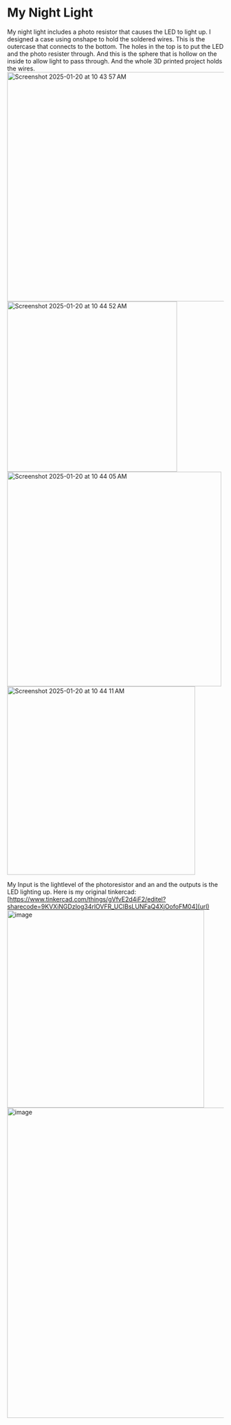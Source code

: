# My Night Light
My night light includes a photo resistor that causes the LED to light up. I designed a case using onshape to hold the soldered wires. This is the outercase that connects to the bottom. The holes in the top is to put the LED and the photo resister through. And this is the sphere that is hollow on the inside to allow light to pass through. And the whole 3D printed project holds the wires.
<img width="532" alt="Screenshot 2025-01-20 at 10 43 57 AM" src="https://github.com/user-attachments/assets/139b1d48-b841-4f13-9709-f8132bb0b608" />
<img width="395" alt="Screenshot 2025-01-20 at 10 44 52 AM" src="https://github.com/user-attachments/assets/0192dd43-9321-4db5-b5d3-6803b7d81da9" />
<img width="498" alt="Screenshot 2025-01-20 at 10 44 05 AM" src="https://github.com/user-attachments/assets/a38e1485-d613-485e-bf46-9d1afc681c89" />
<img width="437" alt="Screenshot 2025-01-20 at 10 44 11 AM" src="https://github.com/user-attachments/assets/899a0e1f-a242-4fed-bee1-2ade1e65caab" />

My Input is the lightlevel of the photoresistor and an and the outputs is the LED lighting up. Here is my original tinkercad: [https://www.tinkercad.com/things/gVfvE2d4iF2/editel?sharecode=9KVXiNGDzlog34rlOVFR_UCIBsLUNFaQ4XjOofoFM04](url)
<img width="458" alt="image" src="https://github.com/user-attachments/assets/de4db427-f9f8-40db-98bb-8ecc25d8b6b8" />
<img width="720" alt="image" src="https://github.com/user-attachments/assets/93750b5e-cdd4-4684-afe7-34bd72c010cc" />
